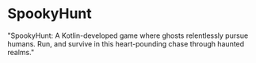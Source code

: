 # SpookyHunt
"SpookyHunt: A Kotlin-developed game where ghosts relentlessly pursue humans. Run, and survive in this heart-pounding chase through haunted realms."
